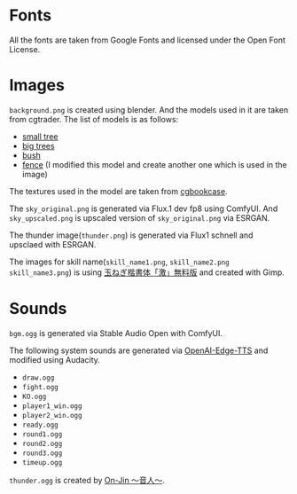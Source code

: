 # Fonts
All the fonts are taken from Google Fonts and licensed under the Open Font License.

# Images
`background.png` is created using blender. And the models used in it are taken from cgtrader. The list of models is as follows:
- [small tree](https://www.cgtrader.com/free-3d-models/plant/bush/quercus-glauca-arakashi-free-model)
- [big trees](https://www.cgtrader.com/free-3d-models/plant/conifer/sassafras-tree-collection-5-trees-in-the-scene)
- [bush](https://www.cgtrader.com/free-3d-models/plant/bush/cypress-bush-05)
- [fence](https://www.cgtrader.com/free-3d-models/architectural/architectural-street/wall-with-fence) (I modified this model and create another one which is used in the image)

The textures used in the model are taken from [cgbookcase](https://www.cgbookcase.com/).

The `sky_original.png` is generated via Flux.1 dev fp8 using ComfyUI. And `sky_upscaled.png` is upscaled version of `sky_original.png` via ESRGAN.

The thunder image(`thunder.png`) is generated via Flux1 schnell and upsclaed with ESRGAN.

The images for skill name(`skill_name1.png`, `skill_name2.png` `skill_name3.png`) is using [玉ねぎ楷書体「激」無料版](https://booth.pm/ja/items/2929647) and created with Gimp.

# Sounds
`bgm.ogg` is generated via Stable Audio Open with ComfyUI.

The following system sounds are generated via [OpenAI-Edge-TTS](https://github.com/travisvn/openai-edge-tts) and modified using Audacity.
- `draw.ogg`
- `fight.ogg`
- `KO.ogg`
- `player1_win.ogg`
- `player2_win.ogg`
- `ready.ogg`
- `round1.ogg`
- `round2.ogg`
- `round3.ogg`
- `timeup.ogg`

`thunder.ogg` is created by [On-Jin 〜音人〜](https://on-jin.com).

